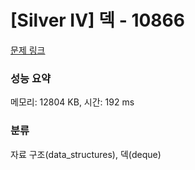 # [Silver IV] 덱 - 10866 

[문제 링크](https://www.acmicpc.net/problem/10866) 

### 성능 요약

메모리: 12804 KB, 시간: 192 ms

### 분류

자료 구조(data_structures), 덱(deque)

